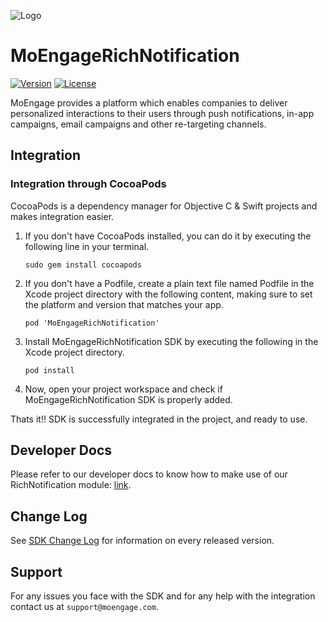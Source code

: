 ![Logo](https://github.com/moengage/MoEngage-iOS-SDK/blob/master/Images/moe_logo_blue.png)
# MoEngageRichNotification

[![Version](https://img.shields.io/cocoapods/v/MoEngage-iOS-SDK.svg?style=flat)](http://cocoapods.org/pods/MoEngage-iOS-SDK)
[![License](https://img.shields.io/cocoapods/l/MoEngage-iOS-SDK.svg?style=flat)](http://cocoapods.org/pods/MoEngage-iOS-SDK)

MoEngage provides a platform which enables companies to deliver personalized interactions to their users through push notifications, in-app campaigns, email campaigns and other re-targeting channels.

## Integration

### Integration through CocoaPods
CocoaPods is a dependency manager for Objective C & Swift projects and makes integration easier.

1. If you don't have CocoaPods installed, you can do it by executing the following line in your terminal.

    ```sudo gem install cocoapods```
    
2. If you don't have a Podfile, create a plain text file named Podfile in the Xcode project directory with the following content, making sure to set the platform and version that matches your app.

    ```pod 'MoEngageRichNotification'```
    
3. Install MoEngageRichNotification SDK by executing the following in the Xcode project directory.

    ```pod install```
    
4. Now, open your project workspace and check if MoEngageRichNotification SDK is properly added.
    

Thats it!! SDK is successfully integrated in the project, and ready to use. 

## Developer Docs
Please refer to our developer docs to know how to make use of our RichNotification module: [link](https://developers.moengage.com/hc/en-us/articles/4403930540820-Push-Notification-Implementation#3-add-usernotifications-framework-to-extension-target--0-17).

## Change Log
See [SDK Change Log](https://github.com/moengage/MoEngage-iOS-RichNotification/blob/master/CHANGELOG.md) for information on every released version.

## Support
For any issues you face with the SDK and for any help with the integration contact us at `support@moengage.com`.
